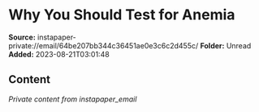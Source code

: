 # Why You Should Test for Anemia

**Source:** instapaper-private://email/64be207bb344c36451ae0e3c6c2d455c/
**Folder:** Unread
**Added:** 2023-08-21T03:01:48




## Content
*Private content from instapaper_email*
